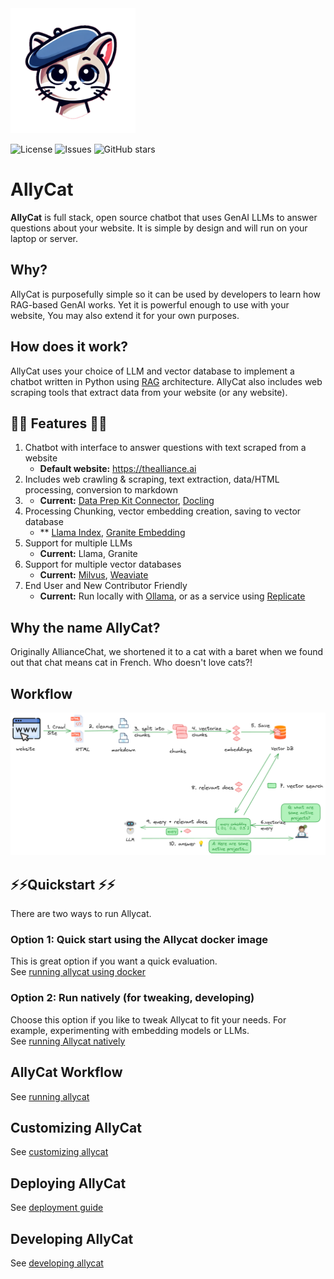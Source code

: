 <img src="assets/allycat.png" alt="Alley Cat" width="200"/>

![License](https://img.shields.io/github/license/The-AI-Alliance/allycat)
![Issues](https://img.shields.io/github/issues/The-AI-Alliance/allycat)
![GitHub stars](https://img.shields.io/github/stars/The-AI-Alliance/allycat?style=social)

# AllyCat

**AllyCat** is full stack, open source chatbot that uses GenAI LLMs to answer questions about your website. It is simple by design and will run on your laptop or server. 

## Why? ##

AllyCat is purposefully simple so it can be used by developers to learn how RAG-based GenAI works. Yet it is powerful enough to use with your website, You may also extend it for your own purposes. 

## How does it work? 
AllyCat uses your choice of LLM and vector database to implement a chatbot written in Python using [RAG](https://en.wikipedia.org/wiki/Retrieval-augmented_generation) architecture.
AllyCat also includes web scraping tools that extract data from your website (or any website). 

## 🌟🌟 Features 🌟🌟 

1. Chatbot with interface to answer questions with text scraped from a website
   - **Default website:** https://thealliance.ai
2. Includes web crawling & scraping, text extraction, data/HTML processing, conversion to markdown
3. - **Current:** [Data Prep Kit Connector](https://github.com/data-prep-kit/data-prep-kit/blob/dev/data-connector-lib/doc/overview.md), [Docling](https://github.com/docling-project/docling)
4. Processing Chunking, vector embedding creation, saving to vector database
   - ** [Llama Index](https://docs.llamaindex.ai/en/stable/), [Granite Embedding](https://huggingface.co/ibm-granite/granite-embedding-30m-english)
5. Support for multiple LLMs
   - **Current:** Llama, Granite
6. Support for multiple vector databases
   - **Current:** [Milvus](https://milvus.io/), [Weaviate](https://weaviate.io)
7. End User and New Contributor Friendly
   - **Current:** Run locally with [Ollama](https://ollama.com/), or as a service using [Replicate](https://replicate.com)

## Why the name **AllyCat**?

Originally AllianceChat, we shortened it to a cat with a baret when we found out that chat means cat in French. Who doesn't love cats?!

## Workflow

![](assets/rag-website-1.png)

## ⚡️⚡️Quickstart ⚡️⚡️

There are two ways to run Allycat.

### Option 1: Quick start using the Allycat docker image

This is great option if you want a quick evaluation.  
See [running allycat using docker](docs/running-in-docker.md)

### Option 2: Run natively (for tweaking, developing)

Choose this  option if you like to tweak Allycat to fit your needs. For example, experimenting with embedding models or LLMs.  
See [running Allycat natively](docs/running-natively.md)

## AllyCat Workflow

See [running allycat](docs/running-allycat.md)

## Customizing AllyCat

See [customizing allycat](docs/customizing-allycat.md)

## Deploying AllyCat

See [deployment guide](docs/deploy.md)

## Developing AllyCat

See [developing allycat](docs/developing-allycat.md)
